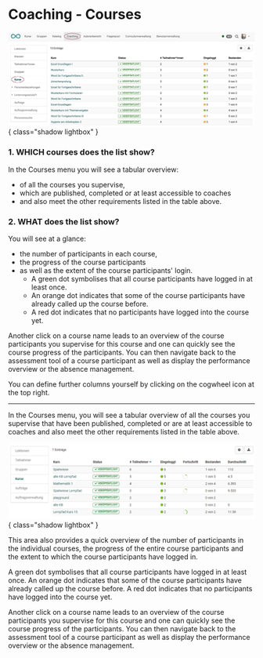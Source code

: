 # Coaching - Courses

![coaching_kurse_v1_de.png](assets/coaching_kurse_v1_de.png){ class="shadow lightbox" }

### 1. WHICH courses does the list show?

In the Courses menu you will see a tabular overview:

* of all the courses you supervise,
* which are published, completed or at least accessible to coaches
* and also meet the other requirements listed in the table above.


### 2. WHAT does the list show?

You will see at a glance:

* the number of participants in each course,
* the progress of the course participants
* as well as the extent of the course participants' login.
  * A green dot symbolises that all course participants have logged in at least once.
  * An orange dot indicates that some of the course participants have already called up the course before.
  * A red dot indicates that no participants have logged into the course yet.




Another click on a course name leads to an overview of the course participants you supervise for this course and one can quickly see the course progress of the participants. You can then navigate back to the assessment tool of a course participant as well as display the performance overview or the absence management.

You can define further columns yourself by clicking on the cogwheel icon at the top right.

---

In the Courses menu, you will see a tabular overview of all the courses you supervise that have been published, completed or are at least accessible to coaches and also meet the other requirements listed in the table above.


![Coaching Tool Menü Kurse](assets/Coaching_Kurse.png){ class="shadow lightbox" }

This area also provides a quick overview of the number of participants in the individual courses, the progress of the entire course participants and the extent to which the course participants have logged in.

A green dot symbolises that all course participants have logged in at least once. An orange dot indicates that some of the course participants have already called up the course before. A red dot indicates that no participants have logged into the course yet.

Another click on a course name leads to an overview of the course participants you supervise for this course and one can quickly see the course progress of the participants. You can then navigate back to the assessment tool of a course participant as well as display the performance overview or the absence management.

